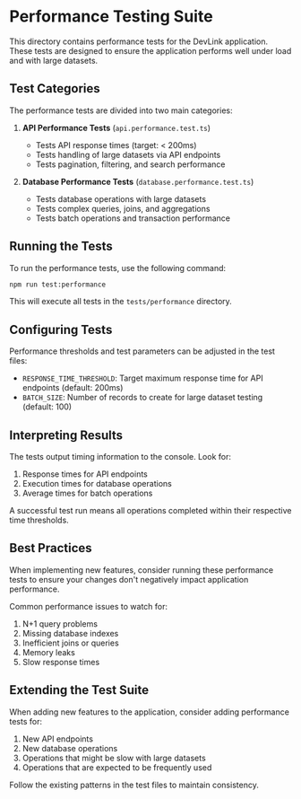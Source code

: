 # Performance Testing Suite

This directory contains performance tests for the DevLink application. These tests are designed to ensure the application performs well under load and with large datasets.

## Test Categories

The performance tests are divided into two main categories:

1. **API Performance Tests** (`api.performance.test.ts`)
   - Tests API response times (target: < 200ms)
   - Tests handling of large datasets via API endpoints
   - Tests pagination, filtering, and search performance

2. **Database Performance Tests** (`database.performance.test.ts`)
   - Tests database operations with large datasets
   - Tests complex queries, joins, and aggregations
   - Tests batch operations and transaction performance

## Running the Tests

To run the performance tests, use the following command:

```bash
npm run test:performance
```

This will execute all tests in the `tests/performance` directory.

## Configuring Tests

Performance thresholds and test parameters can be adjusted in the test files:

- `RESPONSE_TIME_THRESHOLD`: Target maximum response time for API endpoints (default: 200ms)
- `BATCH_SIZE`: Number of records to create for large dataset testing (default: 100)

## Interpreting Results

The tests output timing information to the console. Look for:

1. Response times for API endpoints
2. Execution times for database operations
3. Average times for batch operations

A successful test run means all operations completed within their respective time thresholds.

## Best Practices

When implementing new features, consider running these performance tests to ensure your changes don't negatively impact application performance.

Common performance issues to watch for:

1. N+1 query problems
2. Missing database indexes
3. Inefficient joins or queries
4. Memory leaks
5. Slow response times

## Extending the Test Suite

When adding new features to the application, consider adding performance tests for:

1. New API endpoints
2. New database operations
3. Operations that might be slow with large datasets
4. Operations that are expected to be frequently used

Follow the existing patterns in the test files to maintain consistency. 